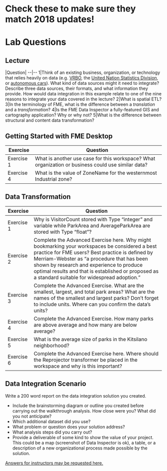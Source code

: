 # Check these to make sure they match 2018 updates!

# Lab Questions

## Lecture

|Question|
--|--
1|Think of an existing business, organization, or technology that relies heavily on data (e.g. [VRBO](https://www.vrbo.com/), the [United Nation Statistics Division](https://unstats.un.org/home/about/), or [autonomous cars](https://en.wikipedia.org/wiki/Autonomous_car)). What kind of data sources might it need to integrate? Describe three data sources, their formats, and what information they provide. How would data integration in this example relate to one of the nine reasons to integrate your data covered in the lecture?
2|What is spatial ETL?
3|In the terminology of FME, what is the difference between a *translation* and a *transformation*?
4|Is the FME Data Inspector a fully-featured GIS and cartography application? Why or why not?
5|What is the difference between structural and content data transformation?

## Getting Started with FME Desktop

Exercise|Question
--|--
Exercise 1|What is another use case for this workspace? What organization or business could use similar data?
Exercise 4|What is the value of ZoneName for the westernmost Industrial zone?

## Data Transformation

Exercise|Question
--|--
Exercise 1|Why is VisitorCount stored with Type “integer” and variable while ParkArea and AverageParkArea are stored with Type “float”?
Exercise 2|Complete the Advanced Exercise here. Why might bookmarking your workspaces be considered a best practice for FME users? Best practice is defined by Merriam-Webster as “a procedure that has been shown by research and experience to produce optimal results and that is established or proposed as a standard suitable for widespread adoption.”
Exercise 3|Complete the Advanced Exercise. What are the smallest, largest, and total park areas? What are the names of the smallest and largest parks? Don’t forget to include units. Where can you confirm the data’s units?
Exercise 4|Complete the Advanced Exercise. How many parks are above average and how many are below average?
Exercise 5|What is the average size of parks in the Kitsilano neighborhood?
Exercise 6|Complete the Advanced Exercise here. Where should the Reprojector transformer be placed in the workspace and why is this important?

## Data Integration Scenario

Write a 200 word report on the data integration solution you created.
- Include the brainstorming diagram or outline you created before carrying out the walkthrough analysis. How close were you? What did you not anticipate?
- Which additional dataset did you use?
- What problem or question does your solution address?
- What analysis steps did you carry out?
- Provide a deliverable of some kind to show the value of your project. This could be a map (screenshot of Data Inspector is ok), a table, or a description of a new organizational process made possible by the solution.

[Answers for instructors may be requested here.](https://goo.gl/forms/jWeso3OY6RVe6PJG3)
